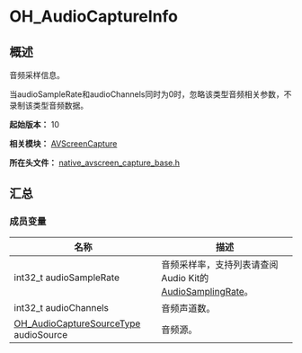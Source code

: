 # OH_AudioCaptureInfo

## 概述

音频采样信息。

当audioSampleRate和audioChannels同时为0时，忽略该类型音频相关参数，不录制该类型音频数据。

**起始版本：** 10

**相关模块：** [AVScreenCapture](capi-avscreencapture.md)

**所在头文件：** [native_avscreen_capture_base.h](capi-native-avscreen-capture-base-h.md)

## 汇总

### 成员变量

| 名称 | 描述 |
| -- | -- |
| int32_t audioSampleRate | 音频采样率，支持列表请查阅Audio Kit的[AudioSamplingRate](../apis-audio-kit/js-apis-audio.md#audiosamplingrate8)。 |
| int32_t audioChannels | 音频声道数。 |
| [OH_AudioCaptureSourceType](capi-native-avscreen-capture-base-h.md#oh_audiocapturesourcetype) audioSource | 音频源。 |


